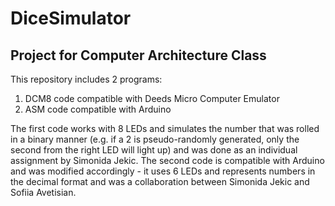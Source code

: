 # DiceSimulator
## Project for Computer Architecture Class
This repository includes 2 programs:
1. DCM8 code compatible with Deeds Micro Computer Emulator
2. ASM code compatible with Arduino


The first code works with 8 LEDs and simulates the number that was rolled in a binary manner (e.g. if a 2 is pseudo-randomly generated, only the second from the right LED will light up) and was done as an individual assignment by Simonida Jekic.
The second code is compatible with Arduino and was modified accordingly - it uses 6 LEDs and represents numbers in the decimal format and was a collaboration between Simonida Jekic and Sofiia Avetisian.
